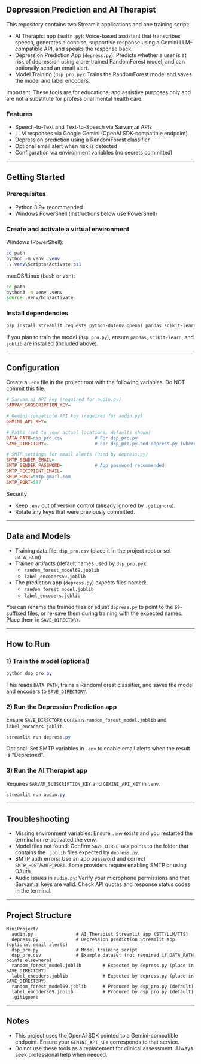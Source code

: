 ## Depression Prediction and AI Therapist

This repository contains two Streamlit applications and one training script:

- AI Therapist app (`audin.py`): Voice-based assistant that transcribes speech, generates a concise, supportive response using a Gemini LLM-compatible API, and speaks the response back.
- Depression Prediction App (`depress.py`): Predicts whether a user is at risk of depression using a pre-trained RandomForest model, and can optionally send an email alert.
- Model Training (`dsp_pro.py`): Trains the RandomForest model and saves the model and label encoders.

Important: These tools are for educational and assistive purposes only and are not a substitute for professional mental health care.

### Features
- Speech-to-Text and Text-to-Speech via Sarvam.ai APIs
- LLM responses via Google Gemini (OpenAI SDK-compatible endpoint)
- Depression prediction using a RandomForest classifier
- Optional email alert when risk is detected
- Configuration via environment variables (no secrets committed)

---

## Getting Started

### Prerequisites
- Python 3.9+ recommended
- Windows PowerShell (instructions below use PowerShell)

### Create and activate a virtual environment
Windows (PowerShell):
```powershell
cd path
python -m venv .venv
.\.venv\Scripts\Activate.ps1
```

macOS/Linux (bash or zsh):
```bash
cd path
python3 -m venv .venv
source .venv/bin/activate
```

### Install dependencies
```powershell
pip install streamlit requests python-dotenv openai pandas scikit-learn joblib
```

If you plan to train the model (`dsp_pro.py`), ensure `pandas`, `scikit-learn`, and `joblib` are installed (included above).

---

## Configuration

Create a `.env` file in the project root with the following variables. Do NOT commit this file.

```ini
# Sarvam.ai API key (required for audin.py)
SARVAM_SUBSCRIPTION_KEY=

# Gemini-compatible API key (required for audin.py)
GEMINI_API_KEY=

# Paths (set to your actual locations; defaults shown)
DATA_PATH=dsp_pro.csv            # For dsp_pro.py
SAVE_DIRECTORY=.                 # For dsp_pro.py and depress.py (where model/encoders are stored)

# SMTP settings for email alerts (used by depress.py)
SMTP_SENDER_EMAIL=
SMTP_SENDER_PASSWORD=            # App password recommended
SMTP_RECIPIENT_EMAIL=
SMTP_HOST=smtp.gmail.com
SMTP_PORT=587
```

Security
- Keep `.env` out of version control (already ignored by `.gitignore`).
- Rotate any keys that were previously committed.

---

## Data and Models
- Training data file: `dsp_pro.csv` (place it in the project root or set `DATA_PATH`)
- Trained artifacts (default names used by `dsp_pro.py`):
  - `random_forest_model69.joblib`
  - `label_encoders69.joblib`
- The prediction app (`depress.py`) expects files named:
  - `random_forest_model.joblib`
  - `label_encoders.joblib`

You can rename the trained files or adjust `depress.py` to point to the `69`-suffixed files, or re-save them during training with the expected names. Place them in `SAVE_DIRECTORY`.

---

## How to Run

### 1) Train the model (optional)
```powershell
python dsp_pro.py
```
This reads `DATA_PATH`, trains a RandomForest classifier, and saves the model and encoders to `SAVE_DIRECTORY`.

### 2) Run the Depression Prediction app
Ensure `SAVE_DIRECTORY` contains `random_forest_model.joblib` and `label_encoders.joblib`.
```powershell
streamlit run depress.py
```
Optional: Set SMTP variables in `.env` to enable email alerts when the result is "Depressed".

### 3) Run the AI Therapist app
Requires `SARVAM_SUBSCRIPTION_KEY` and `GEMINI_API_KEY` in `.env`.
```powershell
streamlit run audin.py
```

---

## Troubleshooting
- Missing environment variables: Ensure `.env` exists and you restarted the terminal or re-activated the venv.
- Model files not found: Confirm `SAVE_DIRECTORY` points to the folder that contains the `.joblib` files expected by `depress.py`.
- SMTP auth errors: Use an app password and correct `SMTP_HOST`/`SMTP_PORT`. Some providers require enabling SMTP or using OAuth.
- Audio issues in `audin.py`: Verify your microphone permissions and that Sarvam.ai keys are valid. Check API quotas and response status codes in the terminal.

---

## Project Structure
```
MiniProject/
  audin.py                # AI Therapist Streamlit app (STT/LLM/TTS)
  depress.py              # Depression prediction Streamlit app (optional email alerts)
  dsp_pro.py              # Model training script
  dsp_pro.csv             # Example dataset (not required if DATA_PATH points elsewhere)
  random_forest_model.joblib        # Expected by depress.py (place in SAVE_DIRECTORY)
  label_encoders.joblib             # Expected by depress.py (place in SAVE_DIRECTORY)
  random_forest_model69.joblib      # Produced by dsp_pro.py (default)
  label_encoders69.joblib           # Produced by dsp_pro.py (default)
  .gitignore
```

---

## Notes
- This project uses the OpenAI SDK pointed to a Gemini-compatible endpoint. Ensure your `GEMINI_API_KEY` corresponds to that service.
- Do not use these tools as a replacement for clinical assessment. Always seek professional help when needed.


